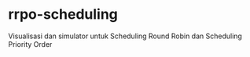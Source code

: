 # rrpo-scheduling
Visualisasi dan simulator untuk Scheduling Round Robin dan Scheduling Priority Order

